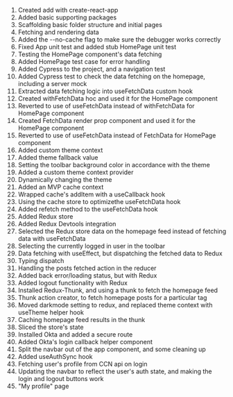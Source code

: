 1. Created add with create-react-app
2. Added basic supporting packages
3. Scaffolding basic folder structure and initial pages
4. Fetching and rendering data
5. Added the --no-cache flag to make sure the debugger works correctly
6. Fixed App unit test and added stub HomePage unit test
7. Testing the HomePage component's data fetching
8. Added HomePage test case for error handling
9. Added Cypress to the project, and a navigation test
10. Added Cypress test to check the data fetching on the homepage, including a server mock
11. Extracted data fetching logic into useFetchData custom hook
12. Created withFetchData hoc and used it for the HomePage component
13. Reverted to use of useFetchData instead of withFetchData for HomePage component
14. Created FetchData render prop component and used it for the HomePage component
15. Reverted to use of useFetchData instead of FetchData for HomePage component
16. Added custom theme context
17. Added theme fallback value
18. Setting the toolbar background color in accordance with the theme
19. Added a custom theme context provider
20. Dynamically changing the theme
21. Added an MVP cache context
22. Wrapped cache's addItem with a useCallback hook
23. Using the cache store to optimizethe useFetchData hook
24. Added refetch method to the useFetchData hook
25. Added Redux store
26. Added Redux Devtools integration
27. Selected the Redux store data on the homepage feed instead of fetching data with useFetchData
28. Selecting the currently logged in user in the toolbar
29. Data fetching with useEffect, but dispatching the fetched data to Redux
30. Typing dispatch
31. Handling the posts fetched action in the reducer
32. Added back error/loading status, but with Redux
33. Added logout functionality with Redux
34. Installed Redux-Thunk, and using a thunk to fetch the homepage feed
35. Thunk action creator, to fetch homepage posts for a particular tag
36. Moved darkmode setting to redux, and replaced theme context with useTheme helper hook
37. Caching homepage feed results in the thunk
38. Sliced the store's state
39. Installed Okta and added a secure route
40. Added Okta's login callback helper component
41. Split the navbar out of the app component, and some cleaning up
42. Added useAuthSync hook
43. Fetching user's profile from CCN api on login
44. Updating the navbar to reflect the user's auth state, and making the login and logout buttons work
45. "My profile" page
